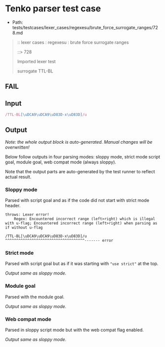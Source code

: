 # Tenko parser test case

- Path: tests/testcases/lexer_cases/regexesu/brute_force_surrogate_ranges/728.md

> :: lexer cases : regexesu : brute force surrogate ranges
>
> ::> 728
>
> Imported lexer test
>
> surrogate TTL-BL

## FAIL

## Input

`````js
/TTL-BL[\uDCA9\uDCA9\uD83D-x\uD83D]/u
`````

## Output

_Note: the whole output block is auto-generated. Manual changes will be overwritten!_

Below follow outputs in four parsing modes: sloppy mode, strict mode script goal, module goal, web compat mode (always sloppy).

Note that the output parts are auto-generated by the test runner to reflect actual result.

### Sloppy mode

Parsed with script goal and as if the code did not start with strict mode header.

`````
throws: Lexer error!
    Regex: Encountered incorrect range (left>right) which is illegal with u-flag; Encountered incorrect range (left>right) when parsing as if without u-flag

/TTL-BL[\uDCA9\uDCA9\uD83D-x\uD83D]/u
^^^^^^^^^^^^^^^^^^^^^^^^^^^^^^^^^^^^------- error
`````

### Strict mode

Parsed with script goal but as if it was starting with `"use strict"` at the top.

_Output same as sloppy mode._

### Module goal

Parsed with the module goal.

_Output same as sloppy mode._

### Web compat mode

Parsed in sloppy script mode but with the web compat flag enabled.

_Output same as sloppy mode._
